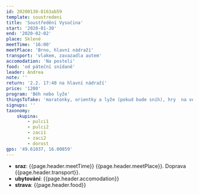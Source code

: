```yaml
---
id: 20200130-8163ab59
template: soustredeni
title: 'Soustředění Vysočina'
start: '2020-01-30'
end: '2020-02-02'
place: Sklené
meetTime: '16:00'
meetPlace: 'Brno, hlavní nádraží'
transport: 'vlakem, zavazadla autem'
accomodation: 'Na posteli'
food: 'od páteční snídaně'
leader: Andrea
note: ''
return: '2.2. 17:40 na hlavní nádraží'
price: '1200'
program: 'Běh nebo lyže'
thingsToTake: 'maratonky, orientky a lyže (pokud bude sníh), hry  na večer'
signups: ''
taxonomy:
    skupina:
        - pulci1
        - pulci2
        - zaci1
        - zaci2
        - dorost
gps: '49.61037, 16.00859'
---
```

* **sraz**: {{page.header.meetTime}} {{page.header.meetPlace}}. Doprava {{page.header.transport}}.
* **ubytování**: {{page.header.accomodation}}
* **strava**: {{page.header.food}}

